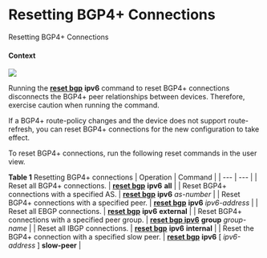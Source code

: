 Resetting BGP4+ Connections
===========================

Resetting BGP4+ Connections

#### Context

![](public_sys-resources/notice_3.0-en-us.png) 

Running the [**reset bgp**](cmdqueryname=reset+bgp) **ipv6** command to reset BGP4+ connections disconnects the BGP4+ peer relationships between devices. Therefore, exercise caution when running the command.

If a BGP4+ route-policy changes and the device does not support route-refresh, you can reset BGP4+ connections for the new configuration to take effect.

To reset BGP4+ connections, run the following reset commands in the user view.

**Table 1** Resetting BGP4+ connections
| Operation | Command |
| --- | --- |
| Reset all BGP4+ connections. | [**reset bgp**](cmdqueryname=reset+bgp+ipv6+all) **ipv6** **all** |
| Reset BGP4+ connections with a specified AS. | [**reset bgp**](cmdqueryname=reset+bgp+ipv6) **ipv6** *as-number* |
| Reset BGP4+ connections with a specified peer. | [**reset bgp**](cmdqueryname=reset+bgp+ipv6) **ipv6** *ipv6-address* |
| Reset all EBGP connections. | [**reset bgp**](cmdqueryname=reset+bgp+ipv6+external) **ipv6** **external** |
| Reset BGP4+ connections with a specified peer group. | [**reset bgp ipv6**](cmdqueryname=reset+bgp+ipv6+group) **group** *group-name* |
| Reset all IBGP connections. | [**reset bgp**](cmdqueryname=reset+bgp+ipv6+internal) **ipv6** **internal** |
| Reset the BGP4+ connection with a specified slow peer. | [**reset bgp**](cmdqueryname=reset+bgp+ipv6+slow-peer) ****ipv6**** [ *ipv6-address* ] **slow-peer** |